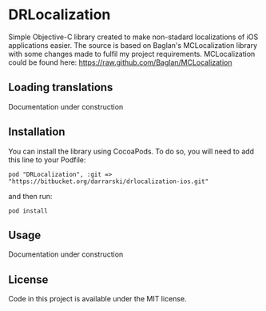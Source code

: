 DRLocalization
==============

Simple Objective-C library created to make non-stadard localizations of iOS applications easier. The source is based on Baglan's MCLocalization library with some changes made to fulfil my project requirements. MCLocalization could be found here: https://raw.github.com/Baglan/MCLocalization

## Loading translations

Documentation under construction

## Installation

You can install the library using CocoaPods. To do so, you will need to add this line to your Podfile:

	pod "DRLocalization", :git => "https://bitbucket.org/darrarski/drlocalization-ios.git"
	
and then run:

	pod install

## Usage

Documentation under construction

## License

Code in this project is available under the MIT license.
